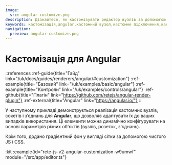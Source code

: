 ```yaml
---
image:
  src: angular-customize.png
description: Дізнайтеся, як кастомізувати редактор вузлів за допомогою спеціальних компонентів за допомогою Angular. У цьому прикладі наведено ресурси, які допоможуть вам створити спеціальний редактор, адаптований до ваших конкретних потреб
keywords: кастомізація,angular,кастомний вузол,кастомне підключення,кастомний сокет
navigation:
  preview: angular-customize.png
---
```


# Кастомізація для Angular

::references
:ref-guide{title="Гайд" link="/uk/docs/guides/renderers/angular/#customization"}
:ref-example{title="Базовий" link="/uk/examples/basic/angular"}
:ref-example{title="Контроли" link="/uk/examples/controls/angular"}
:ref-github{title="Плагін" link="https://github.com/retejs/angular-render-plugin"}
:ref-external{title="Angular" link="https://angular.io/"}
::

У наступному прикладі демонструється реалізація кастомних вузлів, сокетів і з’єднань для **Angular**, що дозволяє адаптувати їх до ваших випадків використання. Ці елементи можна динамічно конфігурувати на основі параметрів різних об'єктів (вузлів, розеток, з'єднань).

Крім того, додано градієнтний фон у вигляді сітки за допомогою чистого JS і CSS.

:kit
:example{id="rete-js-v2-angular-customization-w9umwf" module="/src/app/editor.ts"}

